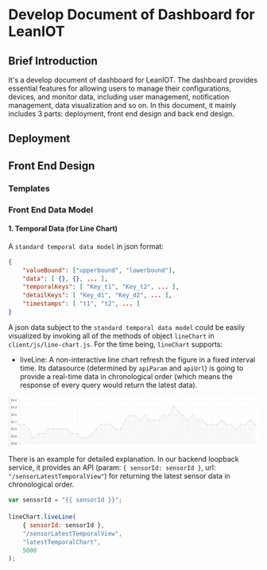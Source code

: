 Develop Document of Dashboard for LeanIOT
===

Brief Introduction
---

It's a develop document of dashboard for LeanIOT. The dashboard provides essential features for allowing users to manage their configurations, devices, and monitor data, including user management, notification management, data visualization and so on. In this document, it mainly includes 3 parts: deployment, front end design and back end design. 

Deployment
---

Front End Design
---

### Templates



### Front End Data Model

#### 1. Temporal Data (for Line Chart)

A `standard temporal data model` in json format:
```json
{
	"valueBound": ["upperbound", "lowerbound"],
	"data": [ {}, {}, ... ],
	"temporalKeys": [ "Key_t1", "Key_t2", ... ],
	"detailKeys": [ "Key_d1", "Key_d2", ... ],
	"timestamps": [ "t1", "t2", ... ]
}
```

A json data subject to the `standard temporal data model` could be easily visualized by invoking all of the methods of object `lineChart` in `client/js/line-chart.js`. For the time being, `lineChart` supports:

- liveLine: A non-interactive line chart refresh the figure in a fixed interval time. Its datasource (determined by `apiParam` and `apiUrl`) is going to provide a real-time data in chronological order (which means the response of every query would return the latest data).

![demo_live_line_chart](https://github.com/leaniot/dashboard/blob/master/doc/demo_live_line_chart.gif)

There is an example for detailed explanation. In our backend loopback service, it provides an API (param: `{ sensorId: sensorId }`, url: `"/sensorLatestTemporalView"`) for returning the latest sensor data in chronological order. 
```javascript
var sensorId = "{{ sensorId }}";

lineChart.liveLine(
	{ sensorId: sensorId },
	"/sensorLatestTemporalView",
	"latestTemporalChart", 
	5000
);
```

